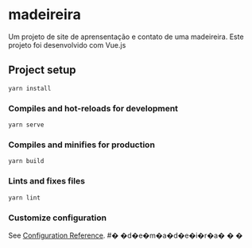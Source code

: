 # madeireira

Um projeto de site de aprensentação e contato de uma madeireira. Este projeto foi desenvolvido com Vue.js

## Project setup
```
yarn install
```

### Compiles and hot-reloads for development
```
yarn serve
```

### Compiles and minifies for production
```
yarn build
```

### Lints and fixes files
```
yarn lint
```

### Customize configuration
See [Configuration Reference](https://cli.vuejs.org/config/).
#� �d�e�m�a�d�e�i�r�a�
�
�
